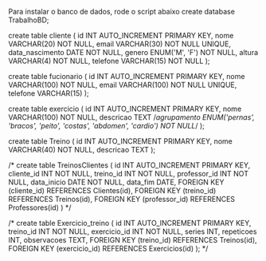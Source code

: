 Para instalar o banco de dados, rode o script abaixo 
create database TrabalhoBD;


create table cliente (
    id INT AUTO_INCREMENT PRIMARY KEY,
    nome VARCHAR(20) NOT NULL,
    email VARCHAR(30) NOT NULL UNIQUE,
    data_nascimento DATE NOT NULL,
    genero ENUM('M', 'F') NOT NULL,
    altura VARCHAR(4) NOT NULL,
    telefone VARCHAR(15) NOT NULL
);


create table fucionario (
    id INT AUTO_INCREMENT PRIMARY KEY,
    nome VARCHAR(100) NOT NULL,
    email VARCHAR(100) NOT NULL UNIQUE,
    telefone VARCHAR(15)
);

create table exercicio (
    id INT AUTO_INCREMENT PRIMARY KEY,
    nome VARCHAR(100) NOT NULL,
    descricao TEXT
    /*agrupamento ENUM('pernas', 'bracos', 'peito', 'costas', 'abdomen', 'cardio') NOT NULL*/
);


create table Treino (
    id INT AUTO_INCREMENT PRIMARY KEY,
    nome VARCHAR(40) NOT NULL,
    descricao TEXT
);

/*
create table TreinosClientes (
    id INT AUTO_INCREMENT PRIMARY KEY,
    cliente_id INT NOT NULL,
    treino_id INT NOT NULL,
    professor_id INT NOT NULL,
    data_inicio DATE NOT NULL,
    data_fim DATE,
    FOREIGN KEY (cliente_id) REFERENCES Clientes(id),
    FOREIGN KEY (treino_id) REFERENCES Treinos(id),
    FOREIGN KEY (professor_id) REFERENCES Professores(id)
)
*/

/*
create table Exercicio_treino (
    id INT AUTO_INCREMENT PRIMARY KEY,
    treino_id INT NOT NULL,
    exercicio_id INT NOT NULL,
    series INT,
    repeticoes INT,
    observacoes TEXT,
    FOREIGN KEY (treino_id) REFERENCES Treinos(id),
    FOREIGN KEY (exercicio_id) REFERENCES Exercicios(id)
);
*/

